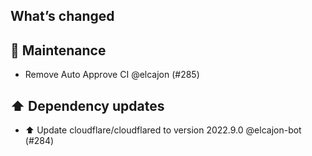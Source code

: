 ## What’s changed
## 🧰 Maintenance

- Remove Auto Approve CI @elcajon (#285)

## ⬆️ Dependency updates

- ⬆️ Update cloudflare/cloudflared to version 2022.9.0 @elcajon-bot (#284)
